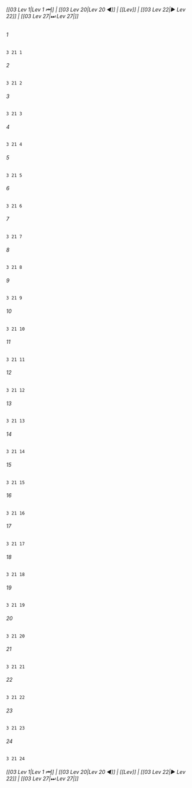 
###### [[03 Lev 1|Lev 1 ⏮]] | [[03 Lev 20|Lev 20 ◀]] | [[Lev]] | [[03 Lev 22|▶ Lev 22]] | [[03 Lev 27|⏭ Lev 27|]]

###### 1
``` verse
3 21 1 
```
###### 2
``` verse
3 21 2 
```
###### 3
``` verse
3 21 3 
```
###### 4
``` verse
3 21 4 
```
###### 5
``` verse
3 21 5 
```
###### 6
``` verse
3 21 6 
```
###### 7
``` verse
3 21 7 
```
###### 8
``` verse
3 21 8 
```
###### 9
``` verse
3 21 9 
```
###### 10
``` verse
3 21 10 
```
###### 11
``` verse
3 21 11 
```
###### 12
``` verse
3 21 12 
```
###### 13
``` verse
3 21 13 
```
###### 14
``` verse
3 21 14 
```
###### 15
``` verse
3 21 15 
```
###### 16
``` verse
3 21 16 
```
###### 17
``` verse
3 21 17 
```
###### 18
``` verse
3 21 18 
```
###### 19
``` verse
3 21 19 
```
###### 20
``` verse
3 21 20 
```
###### 21
``` verse
3 21 21 
```
###### 22
``` verse
3 21 22 
```
###### 23
``` verse
3 21 23 
```
###### 24
``` verse
3 21 24 
```

###### [[03 Lev 1|Lev 1 ⏮]] | [[03 Lev 20|Lev 20 ◀]] | [[Lev]] | [[03 Lev 22|▶ Lev 22]] | [[03 Lev 27|⏭ Lev 27|]]

